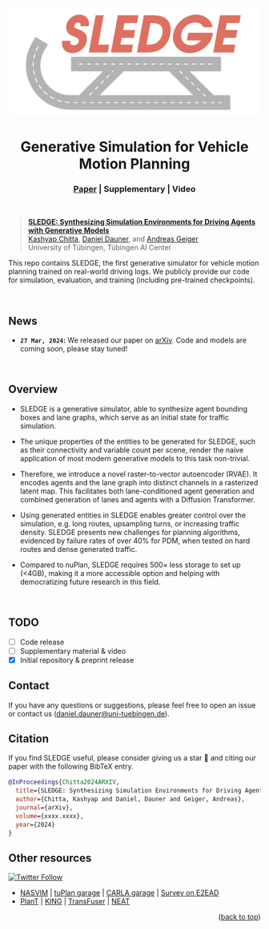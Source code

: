 
<p align="center">
    <img alt="sledge" src="assets/sledge_logo_transparent.png" width="500">
    <h1 align="center">Generative Simulation for Vehicle Motion Planning</h1>
    <h3 align="center"><a href="https://arxiv.org/abs/xxxx.xxxx">Paper</a> | Supplementary | Video  </h3>
</p>

<br/>

> [**SLEDGE: Synthesizing Simulation Environments for Driving Agents with Generative Models**](https://arxiv.org/abs/xxxx.xxxx) <br>
> [Kashyap Chitta](https://kashyap7x.github.io/), [Daniel Dauner](https://danieldauner.github.io/), and [Andreas Geiger](https://www.cvlibs.net/) <br>
> University of Tübingen, Tübingen AI Center
> <br>
>

This repo contains SLEDGE, the first generative simulator for vehicle motion planning trained on real-world driving logs. We publicly provide our code for simulation, evaluation, and training (including pre-trained checkpoints). 

<br/>

<!-- https://github.com/autonomousvision/sledge/assets/... -->

## News
* **`27 Mar, 2024`:** We released our paper on [arXiv](https://arxiv.org/abs/xxxx.xxxx). Code and models are coming soon, please stay tuned!

<br/>

## Overview

- SLEDGE is a generative simulator, able to synthesize agent bounding boxes and lane graphs, which serve as an initial state for traffic simulation.

- The unique properties of the entities to be generated for SLEDGE, such as their connectivity and variable count per scene, render the naive application of most modern generative models to this task non-trivial.

- Therefore, we introduce a novel raster-to-vector autoencoder (RVAE). It encodes agents and the lane graph into distinct channels in a rasterized latent map. This facilitates both lane-conditioned agent generation and
combined generation of lanes and agents with a Diffusion Transformer.

- Using generated entities in SLEDGE enables greater control over the simulation, e.g. long routes, upsampling turns, or increasing traffic density. SLEDGE presents new challenges for planning algorithms, evidenced by failure rates of over 40% for PDM, when tested on hard routes and dense generated traffic.

- Compared to nuPlan, SLEDGE requires 500× less storage to set up (<4GB), making it a more accessible option and helping with democratizing future research in this field.

<br/>

## TODO
- [ ] Code release 
- [ ] Supplementary material & video
- [x] Initial repository & preprint release

## Contact
If you have any questions or suggestions, please feel free to open an issue or contact us (daniel.dauner@uni-tuebingen.de).

## Citation
If you find SLEDGE useful, please consider giving us a star &#127775; and citing our paper with the following BibTeX entry.

```BibTeX
@InProceedings{Chitta2024ARXIV,
  title={SLEDGE: Synthesizing Simulation Environments for Driving Agents with Generative Models},
  author={Chitta, Kashyap and Daniel, Dauner and Geiger, Andreas},
  journal={arXiv},
  volume={xxxx.xxxx},
  year={2024}
}
```

## Other resources <a name="otherresources"></a>

<a href="https://twitter.com/AutoVisionGroup" target="_blank">
    <img alt="Twitter Follow" src="https://img.shields.io/twitter/follow/Awesome Vision Group?style=social&color=brightgreen&logo=twitter" />
  </a>
  
- [NASVIM](https://github.com/autonomousvision/navsim) | [tuPlan garage](https://github.com/autonomousvision/tuplan_garage) | [CARLA garage](https://github.com/autonomousvision/carla_garage) | [Survey on E2EAD](https://github.com/OpenDriveLab/End-to-end-Autonomous-Driving)
- [PlanT](https://github.com/autonomousvision/plant) | [KING](https://github.com/autonomousvision/king) | [TransFuser](https://github.com/autonomousvision/transfuser) | [NEAT](https://github.com/autonomousvision/neat)

<p align="right">(<a href="#top">back to top</a>)</p>